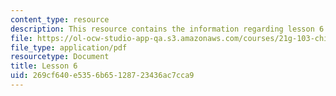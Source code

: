 ```yaml
---
content_type: resource
description: This resource contains the information regarding lesson 6.
file: https://ol-ocw-studio-app-qa.s3.amazonaws.com/courses/21g-103-chinese-iii-regular-fall-2005/269cf640e5356b65128723436ac7cca9_MIT21G_103F05_unit6.pdf
file_type: application/pdf
resourcetype: Document
title: Lesson 6
uid: 269cf640-e535-6b65-1287-23436ac7cca9
---
```

